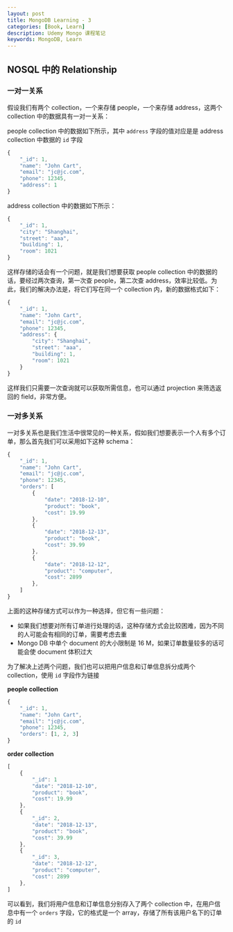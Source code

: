 ```yaml
---
layout: post
title: MongoDB Learning - 3
categories: [Book, Learn]
description: Udemy Mongo 课程笔记
keywords: MongoDB, Learn
---
```


## NOSQL 中的 Relationship

### 一对一关系

假设我们有两个 collection，一个来存储 people，一个来存储 address，这两个 collection 中的数据具有一对一关系：

people collection 中的数据如下所示，其中 `address` 字段的值对应是是 address collection 中数据的 `id` 字段

```javascript
{
    "_id": 1,
    "name": "John Cart",
    "email": "jc@jc.com",
    "phone": 12345,
    "address": 1
}
```

address collection 中的数据如下所示：

```javascript
{
    "_id": 1,
    "city": "Shanghai",
    "street": "aaa",
    "building": 1,
    "room": 1021
}
```

这样存储的话会有一个问题，就是我们想要获取 people collection 中的数据的话，要经过两次查询，第一次查 people，第二次查 address，效率比较低。为此，我们的解决办法是，将它们写在同一个 collection 内，新的数据格式如下：

```javascript
{
    "_id": 1,
    "name": "John Cart",
    "email": "jc@jc.com",
    "phone": 12345,
    "address": {
        "city": "Shanghai",
        "street": "aaa",
        "building": 1,
        "room": 1021
    }
}
```

这样我们只需要一次查询就可以获取所需信息，也可以通过 projection 来筛选返回的 field，非常方便。

### 一对多关系

一对多关系也是我们生活中很常见的一种关系，假如我们想要表示一个人有多个订单，那么首先我们可以采用如下这种 schema：

```javascript
{
    "_id": 1,
    "name": "John Cart",
    "email": "jc@jc.com",
    "phone": 12345,
    "orders": [
        {
            "date": "2018-12-10",
            "product": "book",
            "cost": 19.99
        },
        {
            "date": "2018-12-13",
            "product": "book",
            "cost": 39.99
        },
        {
            "date": "2018-12-12",
            "product": "computer",
            "cost": 2899
        },
    ]
}
```

上面的这种存储方式可以作为一种选择，但它有一些问题：

- 如果我们想要对所有订单进行处理的话，这种存储方式会比较困难，因为不同的人可能会有相同的订单，需要考虑去重
- Mongo DB 中单个 document 的大小限制是 16 M，如果订单数量较多的话可能会使 document 体积过大

为了解决上述两个问题，我们也可以把用户信息和订单信息拆分成两个 collection，使用 `id` 字段作为链接

**people collection**

```javascript
{
    "_id": 1,
    "name": "John Cart",
    "email": "jc@jc.com",
    "phone": 12345,
    "orders": [1, 2, 3]
}

```

**order collection**

```javascript
[
    {
        "_id": 1
        "date": "2018-12-10",
        "product": "book",
        "cost": 19.99
    },
    {
        "_id": 2,
        "date": "2018-12-13",
        "product": "book",
        "cost": 39.99
    },
    {
        "_id": 3,
        "date": "2018-12-12",
        "product": "computer",
        "cost": 2899
    },
]
```

可以看到，我们将用户信息和订单信息分别存入了两个 collection 中，在用户信息中有一个 `orders` 字段，它的格式是一个 array，存储了所有该用户名下的订单的 `id`
